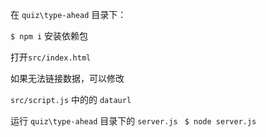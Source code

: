 





在 `quiz\type-ahead`   目录下：

`$ npm i` 安装依赖包

打开`src/index.html` 





如果无法链接数据，可以修改

`src/script.js` 中的的 `dataurl`

运行 `quiz\type-ahead`  目录下的 `server.js `       `$ node server.js`  